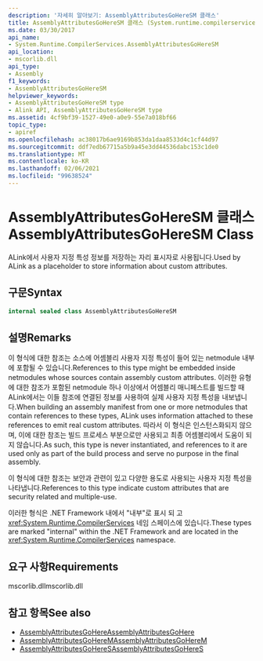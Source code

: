 ```yaml
---
description: '자세히 알아보기: AssemblyAttributesGoHereSM 클래스'
title: AssemblyAttributesGoHereSM 클래스 (System.runtime.compilerservices)
ms.date: 03/30/2017
api_name:
- System.Runtime.CompilerServices.AssemblyAttributesGoHereSM
api_location:
- mscorlib.dll
api_type:
- Assembly
f1_keywords:
- AssemblyAttributesGoHereSM
helpviewer_keywords:
- AssemblyAttributesGoHereSM type
- Alink API, AssemblyAttributesGoHereSM type
ms.assetid: 4cf9bf39-1527-49e0-a0e9-55e7a018bf66
topic_type:
- apiref
ms.openlocfilehash: ac38017b6ae9169b853da1daa8533d4c1cf44d97
ms.sourcegitcommit: ddf7edb67715a5b9a45e3dd44536dabc153c1de0
ms.translationtype: MT
ms.contentlocale: ko-KR
ms.lasthandoff: 02/06/2021
ms.locfileid: "99638524"
---
```

# <a name="assemblyattributesgoheresm-class"></a><span data-ttu-id="11eaa-103">AssemblyAttributesGoHereSM 클래스</span><span class="sxs-lookup"><span data-stu-id="11eaa-103">AssemblyAttributesGoHereSM Class</span></span>

<span data-ttu-id="11eaa-104">ALink에서 사용자 지정 특성 정보를 저장하는 자리 표시자로 사용됩니다.</span><span class="sxs-lookup"><span data-stu-id="11eaa-104">Used by ALink as a placeholder to store information about custom attributes.</span></span>

## <a name="syntax"></a><span data-ttu-id="11eaa-105">구문</span><span class="sxs-lookup"><span data-stu-id="11eaa-105">Syntax</span></span>

```csharp
internal sealed class AssemblyAttributesGoHereSM
```

## <a name="remarks"></a><span data-ttu-id="11eaa-106">설명</span><span class="sxs-lookup"><span data-stu-id="11eaa-106">Remarks</span></span>

<span data-ttu-id="11eaa-107">이 형식에 대한 참조는 소스에 어셈블리 사용자 지정 특성이 들어 있는 netmodule 내부에 포함될 수 있습니다.</span><span class="sxs-lookup"><span data-stu-id="11eaa-107">References to this type might be embedded inside netmodules whose sources contain assembly custom attributes.</span></span> <span data-ttu-id="11eaa-108">이러한 유형에 대한 참조가 포함된 netmodule 하나 이상에서 어셈블리 매니페스트를 빌드할 때 ALink에서는 이들 참조에 연결된 정보를 사용하여 실제 사용자 지정 특성을 내보냅니다.</span><span class="sxs-lookup"><span data-stu-id="11eaa-108">When building an assembly manifest from one or more netmodules that contain references to these types, ALink uses information attached to these references to emit real custom attributes.</span></span> <span data-ttu-id="11eaa-109">따라서 이 형식은 인스턴스화되지 않으며, 이에 대한 참조는 빌드 프로세스 부분으로만 사용되고 최종 어셈블리에서 도움이 되지 않습니다.</span><span class="sxs-lookup"><span data-stu-id="11eaa-109">As such, this type is never instantiated, and references to it are used only as part of the build process and serve no purpose in the final assembly.</span></span>

<span data-ttu-id="11eaa-110">이 형식에 대한 참조는 보안과 관련이 있고 다양한 용도로 사용되는 사용자 지정 특성을 나타냅니다.</span><span class="sxs-lookup"><span data-stu-id="11eaa-110">References to this type indicate custom attributes that are security related and multiple-use.</span></span>

<span data-ttu-id="11eaa-111">이러한 형식은 .NET Framework 내에서 "내부"로 표시 되 고 <xref:System.Runtime.CompilerServices> 네임 스페이스에 있습니다.</span><span class="sxs-lookup"><span data-stu-id="11eaa-111">These types are marked "internal" within the .NET Framework and are located in the <xref:System.Runtime.CompilerServices> namespace.</span></span>

## <a name="requirements"></a><span data-ttu-id="11eaa-112">요구 사항</span><span class="sxs-lookup"><span data-stu-id="11eaa-112">Requirements</span></span>

<span data-ttu-id="11eaa-113">mscorlib.dll</span><span class="sxs-lookup"><span data-stu-id="11eaa-113">mscorlib.dll</span></span>

## <a name="see-also"></a><span data-ttu-id="11eaa-114">참고 항목</span><span class="sxs-lookup"><span data-stu-id="11eaa-114">See also</span></span>

- [<span data-ttu-id="11eaa-115">AssemblyAttributesGoHere</span><span class="sxs-lookup"><span data-stu-id="11eaa-115">AssemblyAttributesGoHere</span></span>](assemblyattributesgohere.md)
- [<span data-ttu-id="11eaa-116">AssemblyAttributesGoHereM</span><span class="sxs-lookup"><span data-stu-id="11eaa-116">AssemblyAttributesGoHereM</span></span>](assemblyattributesgoherem.md)
- [<span data-ttu-id="11eaa-117">AssemblyAttributesGoHereS</span><span class="sxs-lookup"><span data-stu-id="11eaa-117">AssemblyAttributesGoHereS</span></span>](assemblyattributesgoheres.md)

